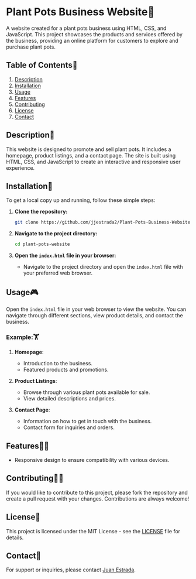 # Plant Pots Business Website🌿

A website created for a plant pots business using HTML, CSS, and JavaScript. This project showcases the products and services offered by the business, providing an online platform for customers to explore and purchase plant pots.

## Table of Contents🤗
1. [Description](#description)
2. [Installation](#installation)
3. [Usage](#usage)
4. [Features](#features)
5. [Contributing](#contributing)
6. [License](#license)
7. [Contact](#contact)

## Description🙌

This website is designed to promote and sell plant pots. It includes a homepage, product listings, and a contact page. The site is built using HTML, CSS, and JavaScript to create an interactive and responsive user experience.

## Installation🐢

To get a local copy up and running, follow these simple steps:

1. **Clone the repository:**
    ```bash
    git clone https://github.com/jjestrada2/Plant-Pots-Business-Website.git
    ```

2. **Navigate to the project directory:**
    ```bash
    cd plant-pots-website
    ```

3. **Open the `index.html` file in your browser:**
    - Navigate to the project directory and open the `index.html` file with your preferred web browser.

## Usage🎮

Open the `index.html` file in your web browser to view the website. You can navigate through different sections, view product details, and contact the business.

### Example:🏋️

1. **Homepage**:
   - Introduction to the business.
   - Featured products and promotions.

2. **Product Listings**:
   - Browse through various plant pots available for sale.
   - View detailed descriptions and prices.

3. **Contact Page**:
   - Information on how to get in touch with the business.
   - Contact form for inquiries and orders.

## Features🦸‍♂️

- Responsive design to ensure compatibility with various devices.
  

## Contributing🙇‍♂️

If you would like to contribute to this project, please fork the repository and create a pull request with your changes. Contributions are always welcome!

## License📜

This project is licensed under the MIT License - see the [LICENSE](LICENSE) file for details.


## Contact🦻

For support or inquiries, please contact [Juan Estrada](mailto:juan5801331@gmail.com).
